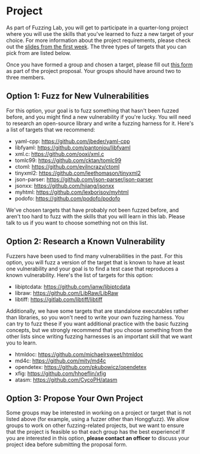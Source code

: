 # Project

As part of Fuzzing Lab, you will get to participate in a quarter-long project where you will use the skills that you've learned to fuzz a new target of your choice.
For more information about the project requirements, please check out the [slides from the first week](https://l.acmcyber.com/fuzzing-lab-1).
The three types of targets that you can pick from are listed below.

Once you have formed a group and chosen a target, please fill out [this form](https://forms.gle/j8Qe5At51cmj1HfZ9) as part of the project proposal.
Your groups should have around two to three members.

## Option 1: Fuzz for New Vulnerabilities

For this option, your goal is to fuzz something that hasn't been fuzzed before, and you might find a new vulnerability if you're lucky.
You will need to research an open-source library and write a fuzzing harness for it.
Here's a list of targets that we recommend:

- yaml-cpp: https://github.com/jbeder/yaml-cpp
- libfyaml: https://github.com/pantoniou/libfyaml
- xml.c: https://github.com/ooxi/xml.c
- tomlc99: https://github.com/cktan/tomlc99
- ctoml: https://github.com/evilncrazy/ctoml
- tinyxml2: https://github.com/leethomason/tinyxml2
- json-parser: https://github.com/json-parser/json-parser
- jsonxx: https://github.com/hjiang/jsonxx
- myhtml: https://github.com/lexborisov/myhtml
- podofo: https://github.com/podofo/podofo

We've chosen targets that have probably not been fuzzed before, and aren't too hard to fuzz with the skills that you will learn in this lab.
Please talk to us if you want to choose something not on this list.

## Option 2: Research a Known Vulnerability

Fuzzers have been used to find many vulnerabilities in the past.
For this option, you will fuzz a version of the target that is known to have at least one vulnerability and your goal is to find a test case that reproduces a known vulnerability.
Here's the list of targets for this option:

- libiptcdata: https://github.com/ianw/libiptcdata
- libraw: https://github.com/LibRaw/LibRaw
- libtiff: https://gitlab.com/libtiff/libtiff

Additionally, we have some targets that are standalone executables rather than libraries, so you won't need to write your own fuzzing harness.
You can try to fuzz these if you want additional practice with the basic fuzzing concepts, but we strongly recommend that you choose something from the other lists since writing fuzzing harnesses is an important skill that we want you to learn.

- htmldoc: https://github.com/michaelrsweet/htmldoc
- md4c: https://github.com/mity/md4c
- opendetex: https://github.com/pkubowicz/opendetex
- xfig: https://github.com/hhoeflin/xfig
- atasm: https://github.com/CycoPH/atasm

## Option 3: Propose Your Own Project

Some groups may be interested in working on a project or target that is not listed above (for example, using a fuzzer other than Honggfuzz).
We allow groups to work on other fuzzing-related projects, but we want to ensure that the project is feasible so that each group has the best experience!
If you are interested in this option, **please contact an officer** to discuss your project idea before submitting the proposal form.
